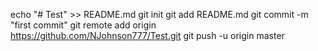echo "# Test" >> README.md
git init
git add README.md
git commit -m "first commit"
git remote add origin https://github.com/NJohnson777/Test.git
git push -u origin master
